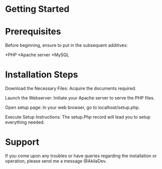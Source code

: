# Getting Started

# Prerequisites
Before beginning, ensure to put in the subsequent additives:

*PHP
*Apache server
*MySQL

# Installation Steps
Download the Necessary Files: Acquire the documents required.

Launch the Webserver: Initiate your Apache server to serve the PHP files.

Open setup page: In your web browser, go to localhost/setup.php.

Execute Setup Instructions: The setup.Php record will lead you to setup everything needed.

# Support
If you come upon any troubles or have queries regarding the installation or operation, please send me a message @AkilaDev.
